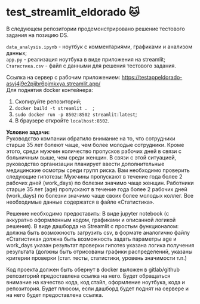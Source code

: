 # test_streamlit_eldorado :cat:
В следующем репозитории продемонстрировано решение тестового задания на позицию DS.

```data_analysis.ipynb``` - ноутбук с комментариями, графиками и анализом данных;  
```app.py``` - реализация ноутбука в виде приложения на streamlit; 
```Статистика.csv``` - файл с данными для решения тестового задания.

Ссылка на сервер с рабочим приложением: https://testappeldorado-asvj4j9e2pijbr6pjmkxya.streamlit.app/  
Для поднятия docker контейнера: 
1. Скопируйте репозиторий;
2. ```docker build -t streamlit .  ```;
3. ```sudo docker run -p 8502:8502 streamlit:latest```;
4. В браузере откройте ```localhost:8502```.

**Условие задачи:**   
Руководство компании обратило внимание на то, что сотрудники старше 35 лет болеют чаще, чем более молодые сотрудники. Кроме этого, среди мужчин количество пропусков рабочих дней в связи с больничным выше, чем среди женщин. В связи с этой ситуацией, руководство организации планирует ввести дополнительные медицинские осмотры среди групп риска. 
Вам необходимо проверить следующие гипотезы:
Мужчины пропускают в течение года более 2 рабочих дней (work_days) по болезни значимо чаще женщин.
Работники старше 35 лет (age) пропускают в течение года более 2 рабочих дней (work_days) по болезни значимо чаще своих более молодых коллег.
Все необходимые данные содержатся в файле «Статистика».

Решение необходимо предоставить: 
В виде jupyter notebook (с аккуратно оформленным кодом, графиками и описанной логикой решения). 
В виде дашборда на Streamlit с простым функционалом: 
должна быть возможность загрузить csv, в формате аналогично файлу «Статистика»
должна быть возможность задать параметры age и work_days
указан результат проверки гипотез
указана логика получения результата (должны быть отрисованы графики распределений, указаны критерии проверки (стат. тесты, статистики, уровень значимости т.п.) 

Код проекта должен быть обернут в docker выложен в gitlab/github репозиторий предоставлена ссылка на него. Будет обращаться внимание на качество кода, код стайл, оформление ноутбука, кода и репозитория. Будет плюсом, если дашборд будет поднят на сервере и на него будет предоставлена ссылка. 
